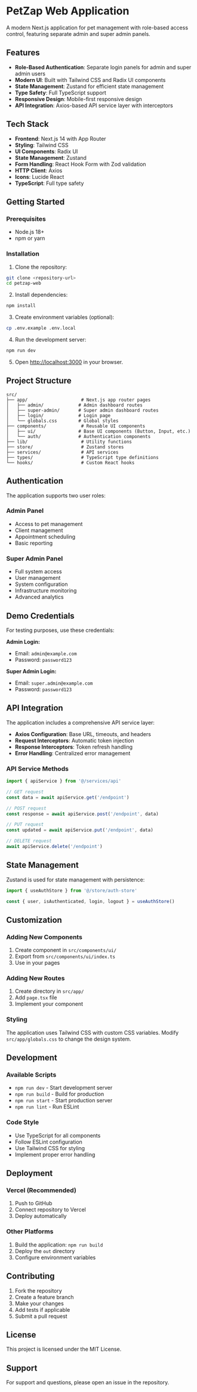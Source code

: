 # PetZap Web Application

A modern Next.js application for pet management with role-based access control, featuring separate admin and super admin panels.

## Features

- **Role-Based Authentication**: Separate login panels for admin and super admin users
- **Modern UI**: Built with Tailwind CSS and Radix UI components
- **State Management**: Zustand for efficient state management
- **Type Safety**: Full TypeScript support
- **Responsive Design**: Mobile-first responsive design
- **API Integration**: Axios-based API service layer with interceptors

## Tech Stack

- **Frontend**: Next.js 14 with App Router
- **Styling**: Tailwind CSS
- **UI Components**: Radix UI
- **State Management**: Zustand
- **Form Handling**: React Hook Form with Zod validation
- **HTTP Client**: Axios
- **Icons**: Lucide React
- **TypeScript**: Full type safety

## Getting Started

### Prerequisites

- Node.js 18+ 
- npm or yarn

### Installation

1. Clone the repository:
```bash
git clone <repository-url>
cd petzap-web
```

2. Install dependencies:
```bash
npm install
```

3. Create environment variables (optional):
```bash
cp .env.example .env.local
```

4. Run the development server:
```bash
npm run dev
```

5. Open [http://localhost:3000](http://localhost:3000) in your browser.

## Project Structure

```
src/
├── app/                    # Next.js app router pages
│   ├── admin/             # Admin dashboard routes
│   ├── super-admin/       # Super admin dashboard routes
│   ├── login/             # Login page
│   └── globals.css        # Global styles
├── components/             # Reusable UI components
│   ├── ui/                # Base UI components (Button, Input, etc.)
│   └── auth/              # Authentication components
├── lib/                    # Utility functions
├── store/                  # Zustand stores
├── services/               # API services
├── types/                  # TypeScript type definitions
└── hooks/                  # Custom React hooks
```

## Authentication

The application supports two user roles:

### Admin Panel
- Access to pet management
- Client management
- Appointment scheduling
- Basic reporting

### Super Admin Panel
- Full system access
- User management
- System configuration
- Infrastructure monitoring
- Advanced analytics

## Demo Credentials

For testing purposes, use these credentials:

**Admin Login:**
- Email: `admin@example.com`
- Password: `password123`

**Super Admin Login:**
- Email: `super.admin@example.com`
- Password: `password123`

## API Integration

The application includes a comprehensive API service layer:

- **Axios Configuration**: Base URL, timeouts, and headers
- **Request Interceptors**: Automatic token injection
- **Response Interceptors**: Token refresh handling
- **Error Handling**: Centralized error management

### API Service Methods

```typescript
import { apiService } from '@/services/api'

// GET request
const data = await apiService.get('/endpoint')

// POST request
const response = await apiService.post('/endpoint', data)

// PUT request
const updated = await apiService.put('/endpoint', data)

// DELETE request
await apiService.delete('/endpoint')
```

## State Management

Zustand is used for state management with persistence:

```typescript
import { useAuthStore } from '@/store/auth-store'

const { user, isAuthenticated, login, logout } = useAuthStore()
```

## Customization

### Adding New Components

1. Create component in `src/components/ui/`
2. Export from `src/components/ui/index.ts`
3. Use in your pages

### Adding New Routes

1. Create directory in `src/app/`
2. Add `page.tsx` file
3. Implement your component

### Styling

The application uses Tailwind CSS with custom CSS variables. Modify `src/app/globals.css` to change the design system.

## Development

### Available Scripts

- `npm run dev` - Start development server
- `npm run build` - Build for production
- `npm run start` - Start production server
- `npm run lint` - Run ESLint

### Code Style

- Use TypeScript for all components
- Follow ESLint configuration
- Use Tailwind CSS for styling
- Implement proper error handling

## Deployment

### Vercel (Recommended)

1. Push to GitHub
2. Connect repository to Vercel
3. Deploy automatically

### Other Platforms

1. Build the application: `npm run build`
2. Deploy the `out` directory
3. Configure environment variables

## Contributing

1. Fork the repository
2. Create a feature branch
3. Make your changes
4. Add tests if applicable
5. Submit a pull request

## License

This project is licensed under the MIT License.

## Support

For support and questions, please open an issue in the repository.
